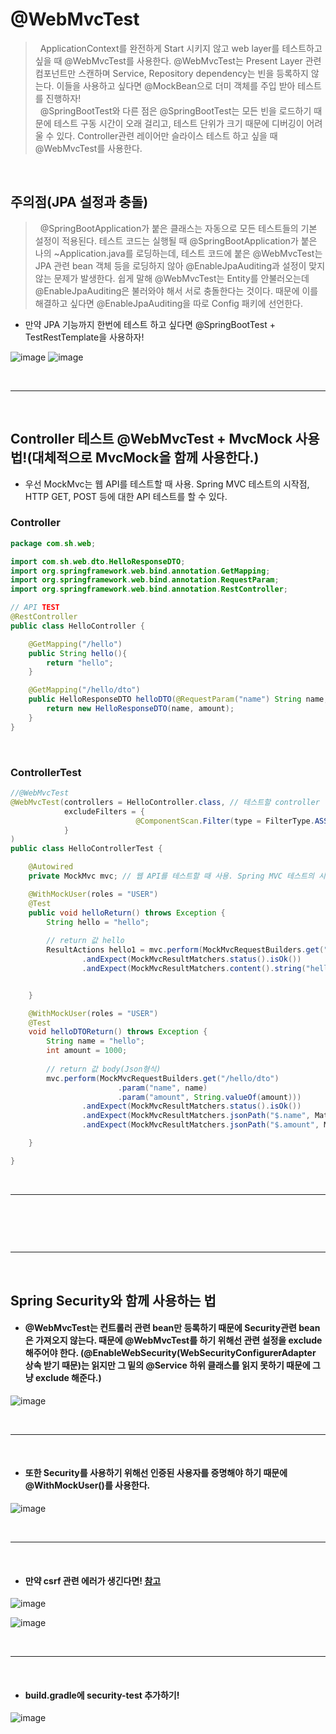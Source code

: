 # @WebMvcTest
> &nbsp; ApplicationContext를 완전하게 Start 시키지 않고 web layer를 테스트하고 싶을 때 @WebMvcTest를 사용한다. @WebMvcTest는 Present Layer 관련 컴포넌트만 스캔하며 Service, Repository dependency는 빈을 등록하지 않는다. 이들을 사용하고 싶다면 @MockBean으로 더미 객체를 주입 받아 테스트를 진행하자!<br>
> &nbsp; @SpringBootTest와 다른 점은 @SpringBootTest는 모든 빈을 로드하기 때문에 테스트 구동 시간이 오래 걸리고, 테스트 단위가 크기 때문에 디버깅이 어려울 수 있다. Controller관련 레이어만 슬라이스 테스트 하고 싶을 때 @WebMvcTest를 사용한다.

<br>

## 주의점(JPA 설정과 충돌)
> &nbsp; @SpringBootApplication가 붙은 클래스는 자동으로 모든 테스트들의 기본 설정이 적용된다. 테스트 코드는 실행될 때 @SpringBootApplication가 붙은 나의 ~Application.java를 로딩하는데, 테스트 코드에 붙은 @WebMvcTest는 JPA 관련 bean 객체 등을 로딩하지 않아 @EnableJpaAuditing과 설정이 맞지 않는 문제가 발생한다. 쉽게 말해 @WebMvcTest는 Entity를 안불러오는데 @EnableJpaAuditing은 불러와야 해서 서로 충돌한다는 것이다. 때문에 이를 해결하고 싶다면 @EnableJpaAuditing을 따로 Config 패키에 선언한다.<br>

- 만약 JPA 기능까지 한번에 테스트 하고 싶다면 @SpringBootTest + TestRestTemplate을 사용하자!

![image](https://user-images.githubusercontent.com/74396651/202836018-450b23b0-91c0-4231-a58c-5eb258fa26e1.png)
![image](https://user-images.githubusercontent.com/74396651/202836038-9b702a1b-b9ad-4fe7-9f1e-fe01c90a634a.png)

<br>
<hr>
<br>

## Controller 테스트 @WebMvcTest + MvcMock 사용법!(대체적으로 MvcMock을 함께 사용한다.)
- 우선 MockMvc는 웹 API를 테스트할 때 사용. Spring MVC 테스트의 시작점, HTTP GET, POST 등에 대한 API 테스트를 할 수 있다.

### Controller
```java
package com.sh.web;

import com.sh.web.dto.HelloResponseDTO;
import org.springframework.web.bind.annotation.GetMapping;
import org.springframework.web.bind.annotation.RequestParam;
import org.springframework.web.bind.annotation.RestController;

// API TEST
@RestController
public class HelloController {

    @GetMapping("/hello")
    public String hello(){
        return "hello";
    }

    @GetMapping("/hello/dto")
    public HelloResponseDTO helloDTO(@RequestParam("name") String name, @RequestParam("amount") int amount){
        return new HelloResponseDTO(name, amount);
    }
}

```

<br>

### ControllerTest
```java
//@WebMvcTest
@WebMvcTest(controllers = HelloController.class, // 테스트할 controller 명시
            excludeFilters = {
                            @ComponentScan.Filter(type = FilterType.ASSIGNABLE_TYPE, classes = SecurityConfig.class) // SpringConfig 제외
            }
)
public class HelloControllerTest {

    @Autowired
    private MockMvc mvc; // 웹 API를 테스트할 때 사용. Spring MVC 테스트의 시작점, HTTP GET, POST 등에 대한 API 테스트를 할 수 있다.

    @WithMockUser(roles = "USER")
    @Test
    public void helloReturn() throws Exception {
        String hello = "hello";
        
        // return 값 hello
        ResultActions hello1 = mvc.perform(MockMvcRequestBuilders.get("/hello"))
                .andExpect(MockMvcResultMatchers.status().isOk())
                .andExpect(MockMvcResultMatchers.content().string("hello"));


    }

    @WithMockUser(roles = "USER")
    @Test
    void helloDTOReturn() throws Exception {
        String name = "hello";
        int amount = 1000;
  
        // return 값 body(Json형식)
        mvc.perform(MockMvcRequestBuilders.get("/hello/dto")
                        .param("name", name)
                        .param("amount", String.valueOf(amount)))
                .andExpect(MockMvcResultMatchers.status().isOk())
                .andExpect(MockMvcResultMatchers.jsonPath("$.name", Matchers.is(name)))
                .andExpect(MockMvcResultMatchers.jsonPath("$.amount", Matchers.is(amount)));

    }

}
```

<br>
<hr>
<br>

## 

<br>
<hr>
<br>

## Spring Security와 함께 사용하는 법
- #### @WebMvcTest는 컨트롤러 관련 bean만 등록하기 때문에 Security관련 bean은 가져오지 않는다. 때문에 @WebMvcTest를 하기 위해선 관련 설정을 exclude 해주어야 한다. (@EnableWebSecurity(WebSecurityConfigurerAdapter 상속 받기 때문)는 읽지만 그 밑의 @Service 하위 클래스를 읽지 못하기 때문에 그냥 exclude 해준다.)

![image](https://user-images.githubusercontent.com/74396651/202835854-1c8b5bd8-10ce-47d8-a131-29587ae4e716.png)

<br>
<hr>
<br>

- #### 또한 Security를 사용하기 위해선 인증된 사용자를 증명해야 하기 때문에 @WithMockUser()를 사용한다.

![image](https://user-images.githubusercontent.com/74396651/202836001-f6862828-5262-429f-a711-e935f4742762.png)

<br>
<hr>
<br>

- #### 만약 csrf 관련 에러가 생긴다면! [참고](https://velog.io/@cieroyou/WebMvcTest%EC%99%80-Spring-Security-%ED%95%A8%EA%BB%98-%EC%82%AC%EC%9A%A9%ED%95%98%EA%B8%B0)

![image](https://user-images.githubusercontent.com/74396651/202836383-62358118-2dce-4994-8dfd-af2a6461da6f.png)

![image](https://user-images.githubusercontent.com/74396651/202836567-83620aa9-a046-45b0-8e5f-a1d50fb6bfa0.png)

<br>
<hr>
<br>

- #### build.gradle에 security-test 추가하기!

![image](https://user-images.githubusercontent.com/74396651/202836138-907b799b-503d-4542-b9a9-6d09061961aa.png)


